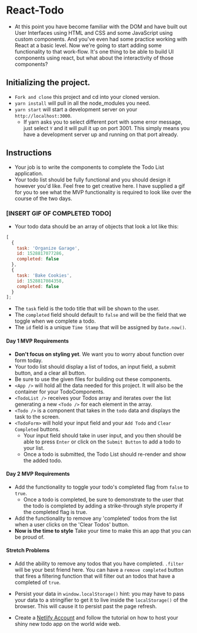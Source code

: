 # React-Todo

- At this point you have become familiar with the DOM and have built out User Interfaces using HTML and CSS and some JavaScript using custom components. And you've even had some practice working with React at a basic level. Now we're going to start adding some functionality to that work-flow. It's one thing to be able to build UI components using react, but what about the interactivity of those components?

## Initializing the project.

- `Fork and clone` this project and cd into your cloned version.
- `yarn install` will pull in all the node_modules you need.
- `yarn start` will start a development server on your `http://localhost:3000`.
  - If yarn asks you to select different port with some error message, just select `Y` and it will pull it up on port 3001. This simply means you have a development server up and running on that port already.

## Instructions

- Your job is to write the components to complete the Todo List application.
- Your todo list should be fully functional and you should design it however you'd like. Feel free to get creative here. I have supplied a gif for you to see what the MVP functionality is required to look like over the course of the two days.

### [**INSERT GIF OF COMPLETED TODO**]

- Your todo data should be an array of objects that look a lot like this:

```js
[
  {
    task: 'Organize Garage',
    id: 1528817077286,
    completed: false
  },
  {
    task: 'Bake Cookies',
    id: 1528817084358,
    completed: false
  }
];
```

- The `task` field is the todo title that will be shown to the user.
- The `completed` field should default to `false` and will be the field that we toggle when we complete a todo.
- The `id` field is a unique `Time Stamp` that will be assigned by `Date.now()`.

#### Day 1 MVP Requirements

- **Don't focus on styling yet**. We want you to worry about function over form today.
- Your todo list should display a list of todos, an input field, a submit button, and a clear all button.
- Be sure to use the given files for building out these components.
- `<App />` will hold all the data needed for this project. It will also be the container for your TodoComponents.
- `<TodoList />` receives your Todos array and iterates over the list generating a new `<Todo />` for each element in the array.
- `<Todo />` is a component that takes in the `todo` data and displays the task to the screen.
- `<TodoForm>` will hold your input field and your `Add Todo` and `Clear Completed` buttons.
  - Your input field should take in user input, and you then should be able to press `Enter` or click on the `Submit Button` to add a todo to your list.
  - Once a todo is submitted, the Todo List should re-render and show the added todo.

#### Day 2 MVP Requirements

- Add the functionality to toggle your todo's completed flag from `false` to `true`.
  - Once a todo is completed, be sure to demonstrate to the user that the todo is completed by adding a strike-through style property if the completed flag is true.
- Add the functionality to remove any 'completed' todos from the list when a user clicks on the 'Clear Todos' button.
- **Now is the time to style** Take your time to make this an app that you can be proud of.

#### Stretch Problems

- Add the ability to remove any todos that you have completed. `.filter` will be your best friend here. You can have a `remove completed` button that fires a filtering function that will filter out an todos that have a completed of `true`.

- Persist your data in `window.localStorage()` hint: you may have to pass your data to a stringifier to get it to live inside the `localStorage()` of the browser. This will cause it to persist past the page refresh.

- Create a [Netlify Account](https://www.netlify.com/) and follow the tutorial on how to host your shiny new todo app on the world wide web.

